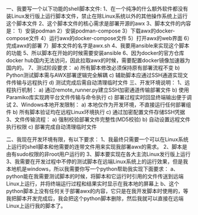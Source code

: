 一、我要写一个以下功能的shell脚本文件:
   1、在一个纯净的什么额外软件都没有装Linux发行版上运行脚本文件，禁止在除Linux系统以外的其他操作系统上运行这个脚本文件
   2、这个脚本文件的核心需求是部署开源的awx
   3、脚本文件的内容是：
      1）安装podman
      2）安装podman-compose
      3）下载awx的docker-compose文件
      4）运行awx的docker-compose文件
      5）打开awx的web界面
      6）完成awx的部署
      7）脚本文件的名字是awx.sh
   4、我要用ansible来实现这个脚本的功能
   5、所以脚本在开始的时候需要安装ansible
   6、因为docker的官方仓库docker hub国内无法访问，因此拉取awx的时候，需要配置docker镜像加速器为国内的。
   7、测试阶段要求：
      a) 所有脚本修改必须保持原有部署流程不变
      b) Python测试脚本需与AWX部署逻辑完全解耦
      c) 辅助脚本应通过SSH通道实现文件传输与远程执行
      d) 测试完成后需自动清理临时文件
三、开发环境说明：
   1、远程执行机制：
      a) 通过remote_runner.py建立SSH加密通道传输部署文件
      b) 使用Paramiko库实现跨平台文件传输与命令执行
      c) 部署过程实时回显终端输出便于调试
   2、Windows本地开发限制：
      a) 本地仅作为开发环境，不直接运行任何部署组件
      b) 所有脚本验证均在远程Linux环境执行
      c) 通过加密配置文件存储SSH凭据
   3、文件传输流程：
      a) 强制校验部署文件完整性(MD5校验)
      b) 自动设置远程文件执行权限
      c) 部署完成自动清理临时文件

二、我现在开发环境有限，有以下要求：
   1、我最终只需要一个可以在Linux系统上运行的shell脚本和他需要的连带文件用来实现我部署awx的需求。
   2、脚本是由有sudo权限的非root用户运行的
   3、脚本要实现在各大主流Linux发行版上运行
   3、我需要在开发过程中不停的测试脚本在远端Linux系统上的运行效果，但是我本地机是windows，所以我需要你写一个python帮助我实现下面要求：
   a、python能在我需要测试脚本的时候，将脚本和它运行时引用的文件传送到远端Linux上运行，并将终端运行过程和结果实时显示在我本地的屏幕上
   b、这个python脚本上没有任何关于部署awx的内容，它只是在我开发脚本时使用的，等我把脚本开发完成后，我会把这个python脚本删除，然后我就可以直接在远端Linux上运行我的脚本了。
